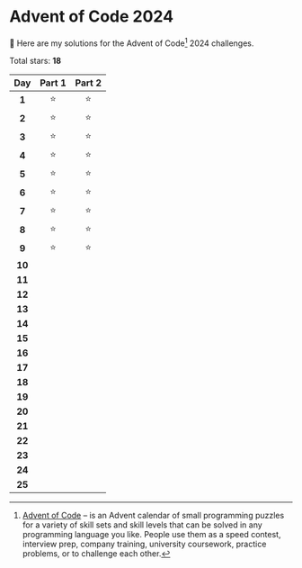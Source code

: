 # Advent of Code 2024

:wave: Here are my solutions for the Advent of Code[^aoc] 2024 challenges.

<!-- start -->

Total stars: **18**

|  Day   | Part 1 | Part 2 |
| :----: | :----: | :----: |
| **1**  |   ⭐   |   ⭐   |
| **2**  |   ⭐   |   ⭐   |
| **3**  |   ⭐   |   ⭐   |
| **4**  |   ⭐   |   ⭐   |
| **5**  |   ⭐   |   ⭐   |
| **6**  |   ⭐   |   ⭐   |
| **7**  |   ⭐   |   ⭐   |
| **8**  |   ⭐   |   ⭐   |
| **9**  |   ⭐   |   ⭐   |
| **10** |        |        |
| **11** |        |        |
| **12** |        |        |
| **13** |        |        |
| **14** |        |        |
| **15** |        |        |
| **16** |        |        |
| **17** |        |        |
| **18** |        |        |
| **19** |        |        |
| **20** |        |        |
| **21** |        |        |
| **22** |        |        |
| **23** |        |        |
| **24** |        |        |
| **25** |        |        |

<!-- end -->

[^aoc]: [Advent of Code][aoc] – is an Advent calendar of small programming puzzles for a variety of skill sets and skill levels that can be solved in any programming language you like. People use them as a speed contest, interview prep, company training, university coursework, practice problems, or to challenge each other.

[aoc]: https://adventofcode.com
